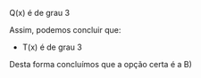   Q(x) é de grau 3 

 Assim, podemos concluir que: 

  -  T(x) é de grau 3  

  Desta forma concluímos que a opção certa é a B)

